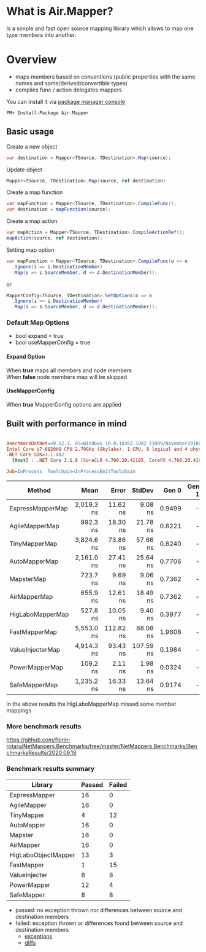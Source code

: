 # What is Air.Mapper?

Is a simple and fast open source mapping library which allows to map one type members into another.

# Overview

- maps members based on conventions (public properties with the same names and same/derived/convertible types)
- compiles func / action delegates mappers

You can install it via [package manager console](https://docs.microsoft.com/en-us/nuget/consume-packages/install-use-packages-powershell)
```
PM> Install-Package Air.Mapper
```

## Basic usage

Create a new object
```csharp
var destination = Mapper<TSource, TDestination>.Map(source);
```

Update object
```csharp
Mapper<TSource, TDestination>.Map(source, ref destination)
```

Create a map function
```csharp
var mapFunction = Mapper<TSource, TDestination>.CompileFunc();
var destination = mapFunction(source);
```

Create a map action
```csharp
var mapAction = Mapper<TSource, TDestination>.CompileActionRef();
mapAction(source, ref destination);
```

Setting map option
```csharp
var mapFunction = Mapper<TSource, TDestination>.CompileFunc(o => o
  .Ignore(i => i.DestinationMember)
  .Map(s => s.SourceMember, d => d.DestinationMember));
```
or
```csharp
MapperConfig<TSource, TDestination>.SetOptions(o => o
  .Ignore(i => i.DestinationMember)
  .Map(s => s.SourceMember, d => d.DestinationMember));
```

### Default Map Options
- bool expand = true
- bool useMapperConfig = true

#### Expand Option
When **true** maps all members and node members  
When **false** node members map will be skipped 

#### UseMapperConfig
When **true** MapperConfig options are applied

## Built with performance in mind 
``` ini

BenchmarkDotNet=v0.12.1, OS=Windows 10.0.18363.1082 (1909/November2018Update/19H2)
Intel Core i7-6820HQ CPU 2.70GHz (Skylake), 1 CPU, 8 logical and 4 physical cores
.NET Core SDK=3.1.402
  [Host] : .NET Core 3.1.8 (CoreCLR 4.700.20.41105, CoreFX 4.700.20.41903), X64 RyuJIT

Job=InProcess  Toolchain=InProcessEmitToolchain  

```
|           Method |       Mean |     Error |    StdDev |  Gen 0 | Gen 1 | Gen 2 | Allocated |
|----------------- |-----------:|----------:|----------:|-------:|------:|------:|----------:|
| ExpressMapperMap | 2,019.3 ns |  11.62 ns |   9.08 ns | 0.9499 |     - |     - |    3985 B |
|   AgileMapperMap |   992.3 ns |  18.30 ns |  21.78 ns | 0.8221 |     - |     - |    3441 B |
|    TinyMapperMap | 3,824.6 ns |  73.86 ns |  57.66 ns | 0.8240 |     - |     - |    3465 B |
|    AutoMapperMap | 2,161.0 ns |  27.41 ns |  25.64 ns | 0.7706 |     - |     - |    3225 B |
|       MapsterMap |   723.7 ns |   9.69 ns |   9.06 ns | 0.7362 |     - |     - |    3080 B |
|     AirMapperMap |   655.9 ns |  12.61 ns |  18.49 ns | 0.7362 |     - |     - |    3080 B |
| HigLaboMapperMap |   527.8 ns |  10.05 ns |   9.40 ns | 0.3977 |     - |     - |    1664 B |
|    FastMapperMap | 5,553.0 ns | 112.82 ns |  88.08 ns | 1.9608 |     - |     - |    8208 B |
| ValueInjecterMap | 4,914.3 ns |  93.43 ns | 107.59 ns | 0.1984 |     - |     - |     840 B |
|   PowerMapperMap |   109.2 ns |   2.11 ns |   1.98 ns | 0.0324 |     - |     - |     136 B |
|    SafeMapperMap | 1,235.2 ns |  16.33 ns |  13.64 ns | 0.9174 |     - |     - |    3840 B |

in the above results the HigLaboMapperMap missed some member mappings

### More benchmark results
https://github.com/florin-rotaru/NetMappers.Benchmarks/tree/master/NetMappers.Benchmarks/BenchmarksResults/2020.09.18

### Benchmark results summary
|Library             |Passed                  |Failed                  
|--------------------|------------------------|------------------------
|ExpressMapper       |16                      |0                       
|AgileMapper         |16                      |0                       
|TinyMapper          |4                       |12                      
|AutoMapper          |16                      |0                       
|Mapster             |16                      |0                       
|AirMapper           |16                      |0                       
|HigLaboObjectMapper |13                      |3                       
|FastMapper          |1                       |15                      
|ValueInjecter       |8                       |8                       
|PowerMapper         |12                      |4                       
|SafeMapper          |8                       |8    

- passed: no exception thrown nor differences between source and destination members
- failed: exception thrown or differences found between source and destination members
  - [exceptions](https://github.com/florin-rotaru/NetMappers.Benchmarks/blob/master/NetMappers.Benchmarks/BenchmarksResults/2020.09.18/Failed.Exceptions.md)
  - [diffs](https://github.com/florin-rotaru/NetMappers.Benchmarks/blob/master/NetMappers.Benchmarks/BenchmarksResults/2020.09.18/Failed.Diffs.md)
